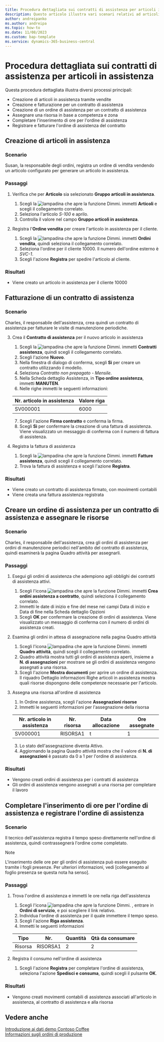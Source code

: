 ```yaml
---
title: Procedura dettagliata sui contratti di assistenza per articoli in assistenza
description: Questo articolo illustra vari scenari relativi ad articoli in assistenza e contratti di assistenza.
author: andreipanko
ms.author: andreipa
ms.topic: how-to
ms.date: 11/08/2023
ms.custom: bap-template
ms.service: dynamics-365-business-central
---
```


# <a name="walkthrough-of-service-contracts-for-service-items"></a>Procedura dettagliata sui contratti di assistenza per articoli in assistenza

Questa procedura dettagliata illustra diversi processi principali:

- Creazione di articoli in assistenza tramite vendite
- Creazione e fatturazione per un contratto di assistenza
- Creazione di un ordine di assistenza per un contratto di assistenza
- Assegnare una risorsa in base a competenza e zona
- Completare l'inserimento di ore per l'ordine di assistenza
- Registrare e fatturare l'ordine di assistenza del contratto

## <a name="creation-of-service-items"></a>Creazione di articoli in assistenza

### <a name="scenario"></a>Scenario

Susan, la responsabile degli ordini, registra un ordine di vendita vendendo un articolo configurato per generare un articolo in assistenza.  

### <a name="steps"></a>Passaggi

1. Verifica che per **Articolo** sia selezionato **Gruppo articoli in assistenza**.
   
    1. Scegli la ![lampadina che apre la funzione Dimmi.](../../media/ui-search/search_small.png "Informazioni sull'operazione che si desidera eseguire") immetti **Articoli** e scegli il collegamento correlato.  
    2. Seleziona l'articolo *S-100* e aprilo.
    3. Controlla il valore nel campo **Gruppo articoli in assistenza**.
       
2. Registra l'**Ordine vendita** per creare l'articolo in assistenza per il cliente.  

    1. Scegli la ![lampadina che apre la funzione Dimmi.](../../media/ui-search/search_small.png "Dimmi cosa vuoi fare") immetti **Ordini vendita**, quindi seleziona il collegamento correlato.  
    2. Seleziona l'ordine per il cliente 10000. Il numero dell'ordine esterno è *SVC-1*.
    3. Scegli l'azione **Registra** per spedire l'articolo al cliente.

### <a name="results"></a>Risultati

- Viene creato un articolo in assistenza per il cliente 10000

## <a name="invoicing-a-service-contract"></a>Fatturazione di un contratto di assistenza

### <a name="scenario-1"></a>Scenario

Charles, il responsabile dell'assistenza, crea quindi un contratto di assistenza per fatturare le visite di manutenzione periodiche.

3. Crea il **Contratto di assistenza** per il nuovo articolo in assistenza
    1. Scegli la ![lampadina che apre la funzione Dimmi.](../../media/ui-search/search_small.png "Dimmi cosa vuoi fare") immetti **Contratti assistenza**, quindi scegli il collegamento correlato.
    2. Scegli l'azione **Nuovo**.  
    3. Nella finestra di dialogo di conferma, scegli **Sì** per creare un contratto utilizzando il modello. 
    4. Seleziona *Contratto non prepagato - Mensile*.
    5. Nella Scheda dettaglio Assistenza, in **Tipo ordine assistenza**, immetti **MANUTEN**.
    6. Nelle righe immetti le seguenti informazioni:

    |Nr. articolo in assistenza|Valore riga|  
    |----------------|----------|  
    |SV000001|6000|

    7. Scegli l'azione **Firma contratto** e conferma la firma.
    8. Scegli **Sì** per confermare la creazione di una fattura di assistenza. Viene visualizzato un messaggio di conferma con il numero di fattura di assistenza.

3. Registra la fattura di assistenza
   1. Scegli la ![lampadina che apre la funzione Dimmi.](../../media/ui-search/search_small.png "Informazioni sull'operazione che si desidera eseguire") immetti **Fatture assistenza**, quindi scegli il collegamento correlato.
   2. Trova la fattura di assistenza e scegli l'azione **Registra**.

### <a name="results-1"></a>Risultati

- Viene creato un contratto di assistenza firmato, con movimenti contabili
- Viene creata una fattura assistenza registrata

## <a name="create-a-service-order-for-a-service-contract-and-assign-resources"></a>Creare un ordine di assistenza per un contratto di assistenza e assegnare le risorse

### <a name="scenario-2"></a>Scenario

Charles, il responsabile dell'assistenza, crea gli ordini di assistenza per ordini di manutenzione periodici nell'ambito del contratto di assistenza, quindi esaminerà la pagina Quadro attività per assegnarli.

### <a name="steps-1"></a>Passaggi

1. Esegui gli ordini di assistenza che adempiono agli obblighi dei contratti di assistenza attivi.
   1. Scegli l'icona ![lampadina che apre la funzione Dimmi.](../../media/ui-search/search_small.png "Informazioni sull'operazione che si desidera eseguire") immetti **Crea ordini assistenza a contratto**, quindi seleziona il collegamento correlato.
   2. Immetti le date di inizio e fine del mese nei campi Data di inizio e Data di fine nella Scheda dettaglio Opzioni
   3. Scegli **OK** per confermare la creazione di ordini di assistenza. Viene visualizzato un messaggio di conferma con il numero di ordini di assistenza creati.

2. Esamina gli ordini in attesa di assegnazione nella pagina Quadro attività
   1. Scegli l'icona ![lampadina che apre la funzione Dimmi.](../../media/ui-search/search_small.png "Informazioni sull'operazione che si desidera eseguire") immetti **Quadro attività**, quindi scegli il collegamento correlato.
   2. Quadro attività mostra tutti gli ordini di assistenza aperti, insieme a **N. di assegnazioni** per mostrare se gli ordini di assistenza vengono assegnati a una risorsa.
   3. Scegli l'azione **Mostra documenti** per aprire un ordine di assistenza.  Il riquadro Dettaglio informazioni Righe articoli in assistenza mostra quali risorse dispongono delle competenze necessarie per l'articolo.

3. Assegna una risorsa all'ordine di assistenza
   1. In Ordine assistenza, scegli l'azione **Assegnazioni risorse**
   2. Immetti le seguenti informazioni per l'assegnazione della risorsa

    |Nr. articolo in assistenza|Nr. risorsa|Data allocazione|Ore assegnate|
    |----------------|------------|---------------|---------------|  
    |SV000001|RISORSA1|t|1|

    3. Lo stato dell'assegnazione diventa Attivo.
    4. Aggiornando la pagina Quadro attività mostra che il valore di **N. di assegnazioni** è passato da 0 a 1 per l'ordine di assistenza.

### <a name="results-2"></a>Risultati

- Vengono creati ordini di assistenza per i contratti di assistenza
- Gli ordini di assistenza vengono assegnati a una risorsa per completare il lavoro

## <a name="complete-the-time-entry-for-the-service-order-and-post-the-service-order"></a>Completare l'inserimento di ore per l'ordine di assistenza e registrare l'ordine di assistenza

### <a name="scenario-3"></a>Scenario

Il tecnico dell'assistenza registra il tempo speso direttamente nell'ordine di assistenza, quindi contrassegnerà l'ordine come completato.

> [!NOTE]
> L'inserimento delle ore per gli ordini di assistenza può essere eseguito tramite i fogli presenze. Per ulteriori informazioni, vedi [collegamento al foglio presenza se questa nota ha senso].

### <a name="steps-2"></a>Passaggi

1. Trova l'ordine di assistenza e immetti le ore nella riga dell'assistenza
   1. Scegli l'icona ![lampadina che apre la funzione Dimmi.](../../media/ui-search/search_small.png "Informazioni sull'operazione che si desidera eseguire") , entrare in **Ordini di servizio**, e poi scegliere il link relativo.
   2. Individua l'ordine di assistenza per il quale immettere il tempo speso.
   3. Scegli l'azione **Riga assistenza**.
   4. Immetti le seguenti informazioni

    |Tipo|Nr.|Quantità|Qtà da consumare|
    |----|---|--------|--------|   
    |Risorsa|RISORSA1|2|2|

2. Registra il consumo nell'ordine di assistenza
   1. Scegli l'azione **Registra** per completare l'ordine di assistenza, seleziona l'azione **Spedisci e consuma**, quindi scegli il pulsante **OK**.

### <a name="results-3"></a>Risultati

- Vengono creati movimenti contabili di assistenza associati all'articolo in assistenza, al contratto di assistenza e alla risorsa

## <a name="see-also"></a>Vedere anche

[Introduzione ai dati demo Contoso Coffee](../../contoso-coffee/contoso-coffee-intro.md)  
[Informazioni sugli ordini di produzione](../../production-about-production-orders.md)

